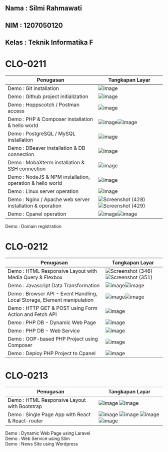 ## Nama : Silmi Rahmawati
## NIM : 1207050120
## Kelas : Teknik Informatika F

# CLO-0211

Penugasan | Tangkapan Layar
---- | ---
Demo : Git installation | ![image](https://user-images.githubusercontent.com/88075963/209046989-e5ff64f5-9e86-46ca-a657-263f13feaf10.png) 
Demo : Github project initialization | ![image](https://user-images.githubusercontent.com/88075963/209119014-9ac88c33-1241-4579-b7ae-16e3a3ebea96.png)
Demo : Hoppscotch / Postman access | ![image](https://user-images.githubusercontent.com/88075963/209503516-549d12cb-c43e-4c18-b42f-8d80c1a5fe9a.png)
Demo : PHP & Composer installation & hello world |![image](https://user-images.githubusercontent.com/88075963/209458013-6c7a5d4b-d040-4841-aaf0-bf000fc2867f.png)![image](https://user-images.githubusercontent.com/88075963/209458137-fe8572cf-234d-4e8b-a5ca-24998dbcd645.png)
Demo : PostgreSQL / MySQL installation | ![image](https://user-images.githubusercontent.com/88075963/209118281-1ee82961-e390-4bc1-aba5-92a9a7d96b7b.png)	
Demo : DBeaver installation & DB connection	| ![image](https://user-images.githubusercontent.com/88075963/209121443-8edad382-1c5e-414b-afe1-84b9f5d131a6.png)
Demo : MobaXterm installation & SSH connection | ![image](https://user-images.githubusercontent.com/88075963/209121951-39d881d5-eb00-4f19-9114-7baffb27abd8.png)
Demo : NodeJS & NPM installation, operation & hello world	| ![image](https://user-images.githubusercontent.com/88075963/209141071-69ce496c-1f7c-4a87-9f59-45192b54cfb3.png)
Demo : Linux server operation	| ![image](https://user-images.githubusercontent.com/88075963/209501410-d72563a6-0adf-439f-a2dc-0be57605931f.png)
Demo : Nginx / Apache web server installation & operation	| ![Screenshot (428)](https://user-images.githubusercontent.com/88075963/209524205-c3bfe9f8-0c73-4137-929b-1d2be1b4ac35.png)![Screenshot (429)](https://user-images.githubusercontent.com/88075963/209524210-c4bad321-3599-4dbd-ad79-f7b5a25592dd.png)
Demo : Cpanel operation	| ![image](https://user-images.githubusercontent.com/88075963/210070410-3241fd34-9146-499e-8f6a-2df88d6e8b16.png)![image](https://user-images.githubusercontent.com/88075963/210070468-6f08a080-547f-4a6f-8710-7c6cd3457824.png)

Demo : Domain registration	

# CLO-0212

Penugasan | Tangkapan Layar
---- | ---
Demo : HTML Responsive Layout with Media Query & Flexbox | ![Screenshot (346)](https://user-images.githubusercontent.com/88075963/191169521-953eff7d-85cb-4180-80ca-c21c035a25b9.png)	![Screenshot (351)](https://user-images.githubusercontent.com/88075963/191169844-d4961873-0a4c-42c1-9a49-35c5159f1cb1.png)
Demo : Javascript Data Transformation	| ![image](https://user-images.githubusercontent.com/88075963/209489955-a8f1e1fb-8f7a-4851-a6d4-15d380b19e8e.png)![image](https://user-images.githubusercontent.com/88075963/209489935-6a8e4014-9043-47a7-834b-44c6a7167bbe.png)
Demo : Browser API - Event Handling, Local Storage, Element manipulation | ![image](https://user-images.githubusercontent.com/88075963/209507292-db775472-eacf-44ab-a9d7-4ce4a3d33e99.png)![image](https://user-images.githubusercontent.com/88075963/209507141-61281a41-0d07-483b-81f2-432a15cf1a48.png)
Demo : HTTP GET & POST using Form Action and Fetch API | ![image](https://user-images.githubusercontent.com/88075963/209505093-56664788-fd45-4db7-9aaa-f8a77f106253.png)
Demo : PHP DB - Dynamic Web Page | ![image](https://user-images.githubusercontent.com/88075963/209544076-b0576f96-5992-46a8-aa82-164db842902c.png)
Demo : PHP DB - Web Service	| ![image](https://user-images.githubusercontent.com/88075963/209545078-1d038a6b-8e29-4e79-a561-86d4a26cdba8.png)
Demo : OOP-based PHP Project using Composer	| ![image](https://user-images.githubusercontent.com/88075963/209538490-6b70d832-f48a-4b72-9754-7c1a844c7af1.png)
Demo : Deploy PHP Project to Cpanel	| ![image](https://user-images.githubusercontent.com/88075963/209545194-c43ecc38-1a34-499f-94b0-49c7dbbc5f55.png)
# CLO-0213

Penugasan | Tangkapan Layar
---- | ---
Demo : HTML Responsive Layout with Bootstrap | ![image](https://user-images.githubusercontent.com/88075963/209126309-a7e05da1-aa12-4b49-83e1-cc10207e56a2.png) ![image](https://user-images.githubusercontent.com/88075963/209126529-ee13af18-75d2-493a-a481-9b63f0f2803a.png)
Demo : Single Page App with React & React-router | ![image](https://user-images.githubusercontent.com/88075963/209489067-cb268b6e-9e02-4dfa-8858-f79151d5a75e.png) ![image](https://user-images.githubusercontent.com/88075963/209488877-eb017310-c1eb-4c47-bd35-0222ab2dbb36.png) ![image](https://user-images.githubusercontent.com/88075963/209488924-da1330d8-fcaa-49e9-81dd-75ccebf2cec0.png) ![image](https://user-images.githubusercontent.com/88075963/209488952-9fc1af01-a7a2-4fa3-bec1-465643bdc225.png) 
Demo : Dynamic Web Page using Laravel	
Demo : Web Service using Slim	
Demo : News Site using Wordpress
